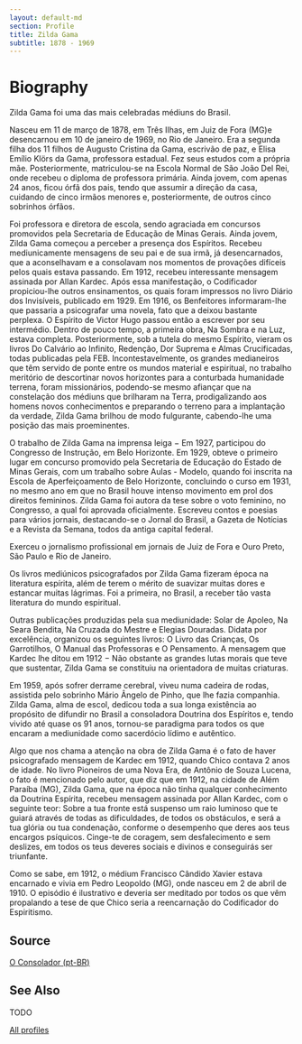 ```yaml
---
layout: default-md
section: Profile
title: Zilda Gama
subtitle: 1878 - 1969
---
```


# Biography
Zilda Gama foi uma das mais celebradas médiuns do Brasil.

Nasceu em 11 de março de 1878, em Três Ilhas, em Juiz de Fora (MG)e desencarnou em 10 de janeiro de 1969, no Rio de Janeiro. Era a segunda filha dos 11 filhos de Augusto Cristina da Gama, escrivão de paz, e Elisa Emílio Klörs da Gama, professora estadual.
Fez seus estudos com a própria mãe. Posteriormente, matriculou-se na Escola Normal de São João Del Rei, onde recebeu o diploma de professora primária. Ainda jovem, com apenas 24 anos, ficou órfã dos pais, tendo que assumir a direção da casa, cuidando de cinco irmãos menores e, posteriormente, de outros cinco sobrinhos órfãos.

Foi professora e diretora de escola, sendo agraciada em concursos promovidos pela Secretaria de Educação de Minas Gerais. Ainda jovem, Zilda Gama começou a perceber a presença dos Espíritos. Recebeu mediunicamente mensagens de seu pai e de sua irmã, já desencarnados, que a aconselhavam e a consolavam nos momentos de provações difíceis pelos quais estava passando. Em 1912, recebeu interessante mensagem assinada por Allan Kardec. Após essa manifestação, o Codificador propiciou-lhe outros ensinamentos, os quais foram impressos no livro Diário dos Invisíveis, publicado em 1929.
Em 1916, os Benfeitores informaram-lhe que passaria a psicografar uma novela, fato que a deixou bastante perplexa. O Espírito de Victor Hugo passou então a escrever por seu intermédio. Dentro de pouco tempo, a primeira obra, Na Sombra e na Luz, estava completa. Posteriormente, sob a tutela do mesmo Espírito, vieram os livros Do Calvário ao Infinito, Redenção, Dor Suprema e Almas Crucificadas, todas publicadas pela FEB. Incontestavelmente, os grandes medianeiros que têm servido de ponte entre os mundos material e espiritual, no trabalho meritório de descortinar novos horizontes para a conturbada humanidade terrena, foram missionários, podendo-se mesmo afiançar que na constelação dos médiuns que brilharam na Terra, prodigalizando aos homens novos conhecimentos e preparando o terreno para a implantação da verdade, Zilda Gama brilhou de modo fulgurante, cabendo-lhe uma posição das mais proeminentes.

O trabalho de Zilda Gama na imprensa leiga − Em 1927, participou do Congresso de Instrução, em Belo Horizonte. Em 1929, obteve o primeiro lugar em concurso promovido pela Secretaria de Educação do Estado de Minas Gerais, com um trabalho sobre Aulas - Modelo, quando foi inscrita na Escola de Aperfeiçoamento de Belo Horizonte, concluindo o curso em 1931, no mesmo ano em que no Brasil houve intenso movimento em prol dos direitos femininos. Zilda Gama foi autora da tese sobre o voto feminino, no Congresso, a qual foi aprovada oficialmente.
Escreveu contos e poesias para vários jornais, destacando-se o Jornal do Brasil, a Gazeta de Notícias e a Revista da Semana, todos da antiga capital federal.

Exerceu o jornalismo profissional em jornais de Juiz de Fora e Ouro Preto, São Paulo e Rio de Janeiro.

Os livros mediúnicos psicografados por Zilda Gama fizeram época na literatura espírita, além de terem o mérito de suavizar muitas dores e estancar muitas lágrimas. Foi a primeira, no Brasil, a receber tão vasta literatura do mundo espiritual.

Outras publicações produzidas pela sua mediunidade: Solar de Apoleo, Na Seara Bendita, Na Cruzada do Mestre e Elegias Douradas.
Didata por excelência, organizou os seguintes livros: O Livro das Crianças, Os Garrotilhos, O Manual das Professoras e O Pensamento.
A mensagem que Kardec lhe ditou em 1912 − Não obstante as grandes lutas morais que teve que sustentar, Zilda Gama se constituiu na orientadora de muitas criaturas.

Em 1959, após sofrer derrame cerebral, viveu numa cadeira de rodas, assistida pelo sobrinho Mário Ângelo de Pinho, que lhe fazia companhia. Zilda Gama, alma de escol, dedicou toda a sua longa existência ao propósito de difundir no Brasil a consoladora Doutrina dos Espíritos e, tendo vivido até quase os 91 anos, tornou-se paradigma para todos os que encaram a mediunidade como sacerdócio lídimo e autêntico.

Algo que nos chama a atenção na obra de Zilda Gama é o fato de haver psicografado mensagem de Kardec em 1912, quando Chico contava 2 anos de idade. 
No livro Pioneiros de uma Nova Era, de Antônio de Souza Lucena, o fato é mencionado pelo autor, que diz que em 1912, na cidade de Além Paraíba (MG), Zilda Gama, que na época não tinha qualquer conhecimento da Doutrina Espírita, recebeu mensagem assinada por Allan Kardec, com o seguinte teor:
Sobre a tua fronte está suspenso um raio luminoso que te guiará através de todas as dificuldades, de todos os obstáculos, e será a tua glória ou tua condenação, conforme o desempenho que deres aos teus encargos psíquicos. Cinge-te de coragem, sem desfalecimento e sem deslizes, em todos os teus deveres sociais e divinos e conseguirás ser triunfante.

Como se sabe, em 1912, o médium Francisco Cândido Xavier estava encarnado e vivia em Pedro Leopoldo (MG), onde nasceu em 2 de abril de 1910. O episódio é ilustrativo e deveria ser meditado por todos os que vêm propalando a tese de que Chico seria a reencarnação do Codificador do Espiritismo.

## Source
[O Consolador (pt-BR)](http://www.oconsolador.com.br/linkfixo/biografias/zildagama.html)


## See Also
TODO


<a href="/profiles" class="button">All profiles</a>